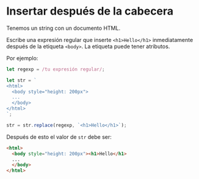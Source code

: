 # Insertar después de la cabecera

Tenemos un string con un documento HTML.

Escribe una expresión regular que inserte `<h1>Hello</h1>` inmediatamente después de la etiqueta `<body>`. La etiqueta puede tener atributos.

Por ejemplo:

```js
let regexp = /tu expresión regular/;

let str = `
<html>
  <body style="height: 200px">
  ...
  </body>
</html>
`;

str = str.replace(regexp, `<h1>Hello</h1>`);
```

Después de esto el valor de `str` debe ser:

```html
<html>
  <body style="height: 200px"><h1>Hello</h1>
  ...
  </body>
</html>
```

